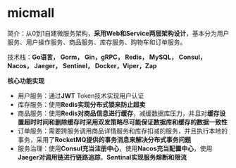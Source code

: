 # micmall


简介：从0到1自建微服务架构，**采用Web和Service两层架构设计**，基本分为用户服务、用户操作服务、商品服务、库存服务、购物车和订单服务。

技术栈：**Go语言， Gorm， Gin，gRPC， Redis， MySQL， Consul， Nacos， Jaeger， Sentinel， Docker，Viper，Zap**

**核心功能实现**

- 用户服务：通过**JWT** Token技术实现用户认证
- 库存服务：使用**Redis实现分布式锁来防止超卖**
- 商品服务：使用**Redis对商品信息进行缓存**，减缓数据库压力，并且对**缓存设置超时时间和删除缓存时采用双发策略尽可能保证数据库和缓存的数据一致性**
- 订单服务：需要跨服务调用商品详情服务和库存扣减的服务，并且执行本地的事务，采用了**RocketMQ提供的事务消息来解决分布式事务问题**
- 服务治理：使用**Consul充当注册中心**，使用**Nacos充当配置中心**，使用**Jaeger对调用链进行链路追踪**，**Sentinal实现服务熔断和限流**
